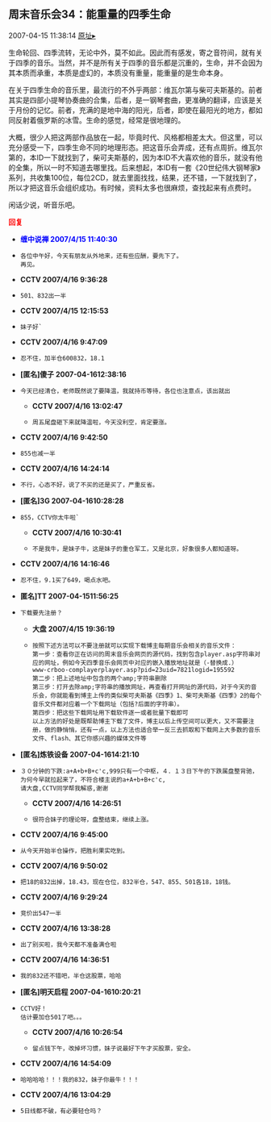 ## 周末音乐会34：能重量的四季生命
2007-04-15 11:38:14
[原址▸](http://www.fxgan.com/chan_time/2007_01_06/510.htm)



 生命轮回、四季流转，无论中外，莫不如此。因此而有感发，寄之音符间，就有关于四季的音乐。当然，并不是所有关于四季的音乐都是沉重的，生命，并不会因为其本质而承重，本质是虚幻的，本质没有重量，能重量的是生命本身。


 


 在关于四季生命的音乐里，最流行的不外乎两部：维瓦尔第与柴可夫斯基的。前者其实是四部小提琴协奏曲的合集，后者，是一钢琴套曲，更准确的翻译，应该是关于月份的记忆。前者，充满的是地中海的阳光，后者，即使在最阳光的地方，都如同反射着俄罗斯的冰雪。生命的感觉，经常是很地理的。


 


 大概，很少人把这两部作品放在一起，毕竟时代、风格都相差太大。但这里，可以充分感受一下，四季生命不同的地理形态。把这音乐会弄成，还有点周折。维瓦尔第的，本ID一下就找到了，柴可夫斯基的，因为本ID不大喜欢他的音乐，就没有他的全集，所以一时不知道去哪里找。后来想起，本ID有一套《20世纪伟大钢琴家》系列，共收集100位，每位2CD，就去里面找找，结果，还不错，一下就找到了，所以才把这音乐会组织成功。有时候，资料太多也很麻烦，查找起来有点费时。


 


 闲话少说，听音乐吧。


 


 





<font color='red'>**回复**</font>


- **<font color='blue'>缠中说禅 2007/4/15 11:40:30</font>**
- ```
  各位中午好，今天有朋友从外地来，还有些应酬，要先下了。
  再见。
  ```
- **CCTV 2007/4/16 9:36:28**
- ```
  501、832出一半
  ```
- **CCTV 2007/4/15 12:15:53**
- ```
  妹子好`
  ```
- **CCTV 2007/4/16 9:47:09**
- ```
  忍不住，加半仓600832，18.1
  ```
- **[匿名]傻子 2007-04-1612:38:16**
- ```
  今天已经清仓，老师既然说了要降温，我就持币等待，各位也注意点，该出就出
  ```
   - **CCTV 2007/4/16 13:02:47**
   - ```
     周五尾盘砸下来就降温啦，今天没利空，肯定要涨。
     ```
- **CCTV 2007/4/16 9:42:50**
- ```
  855也减一半
  ```
- **CCTV 2007/4/16 14:24:14**
- ```
  不行，心态不好，说了不买的还是买了，严重反省。
  ```
- **[匿名]3G 2007-04-1610:28:28**
- ```
  855，CCTV你太牛啦`
  ```
   - **CCTV 2007/4/16 10:30:41**
   - ```
     不是我牛，是妹子牛，这是妹子的重仓军工，又是北京，好象很多人都知道呀。
     ```
- **CCTV 2007/4/16 14:16:46**
- ```
  忍不住，9.1买了649，喝点水吧。
  ```
- **匿名]TT 2007-04-1511:56:25**
- ```
  下载要先注册？
  ```
   - **大盘 2007/4/15 19:36:19**
   - ```
     按照下述方法可以不要注册就可以实现下载博主每期音乐会相关的音乐文件：
     第一步：查看你正在访问的周末音乐会网页的源代码，找到包含player.asp字符串对应的网址，例如今天四季音乐会网页中对应的嵌入播放地址就是（-替换成.）
     www-crboo-complayerplayer.asp?pid=23uid=7821logid=195592
     第二步：把上述地址中包含的两个amp;字符串删除
     第三步：打开去除amp;字符串的播放网址，再查看打开网址的源代码，对于今天的音乐会，你就能看到博主上传的类似柴可夫斯基《四季》1、柴可夫斯基《四季》2的每个音乐文件都对应着一个下载网址（包括?后面的字符串）。
     第四步：把这些下载网址用下载软件逐一或者批量下载即可
     以上方法的好处是既帮助博主下载了文件，博主以后上传空间可以更大，又不需要注册，做的静悄悄，还有一点，以上方法也适合举一反三去抓取和下载网上大多数的音乐文件、flash、其它你感兴趣的媒体文件等
     ```
- **[匿名]炼铁设备 2007-04-1614:21:10**
- ```
  ３０分钟的下跌:a+A+b+B+c'c,999只有一个中枢，４．１３日下午的下跌属盘整背驰，为何今早就拉起来了，不符合楼主说的a+A+b+B+c'c,
  请大盘,CCTV同学帮我解惑,谢谢
  ```
   - **CCTV 2007/4/16 14:26:51**
   - ```
     很符合妹子的理论呀，盘整结束，继续上涨。
     ```
- **CCTV 2007/4/16 9:45:00**
- ```
  从今天开始半仓操作，把胜利果实吃到。
  ```
- **CCTV 2007/4/16 9:50:02**
- ```
  把18的832出掉，18.43，现在仓位，832半仓，547、855、501各18，18钱。
  ```
- **CCTV 2007/4/16 9:29:24**
- ```
  竞价出547一半
  ```
- **CCTV 2007/4/16 13:38:28**
- ```
  出了别买啦，我今天都不准备满仓啦
  ```
- **CCTV 2007/4/16 14:36:51**
- ```
  我的832还不错吧，半仓这股票，哈哈
  ```
- **[匿名]明天启程 2007-04-1610:20:21**
- ```
  CCTV好！
  估计要加仓501了吧。。。
  ```
   - **CCTV 2007/4/16 10:26:54**
   - ```
     留点钱下午，改掉坏习惯，妹子说最好下午才买股票，安全。
     ```
- **CCTV 2007/4/16 14:54:09**
- ```
  哈哈哈哈！！！我的832，妹子你最牛！！！
  ```
- **CCTV 2007/4/16 13:04:29**
- ```
  5日线都不破，有必要轻仓吗？
  ```
